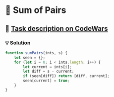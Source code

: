 # 📝 Sum of Pairs

## 🔗 [Task description on CodeWars](https://www.codewars.com/kata/54d81488b981293527000c8f)

### 💡 Solution

```javascript
function sumPairs(ints, s) {
    let seen = {};
    for (let i = 0; i < ints.length; i++) {
        let current = ints[i];
        let diff = s - current;
        if (seen[diff]) return [diff, current];
        seen[current] = true;
    }
}
```
